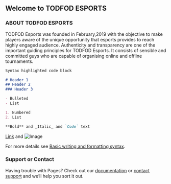 ## Welcome to TODFOD ESPORTS



### ABOUT TODFOD ESPORTS

TODFOD Esports was founded in February,2019 with the objective to make players aware of the unique opportunity that esports provides to reach highly engaged audience. Authenticity and transparency are one of the important guiding principles for TODFOD Esports. It consists of sensible and committed guys who are capable of organising online and offline tournaments. 
```markdown
Syntax highlighted code block

# Header 1
## Header 2
### Header 3

- Bulleted
- List

1. Numbered
2. List

**Bold** and _Italic_ and `Code` text
```


[Link](https://discord.gg/snk66PXN4d) and ![Image](src)


For more details see [Basic writing and formatting syntax](https://docs.github.com/en/github/writing-on-github/getting-started-with-writing-and-formatting-on-github/basic-writing-and-formatting-syntax).


### Support or Contact

Having trouble with Pages? Check out our [documentation](https://docs.github.com/categories/github-pages-basics/) or [contact support](https://support.github.com/contact) and we’ll help you sort it out.
